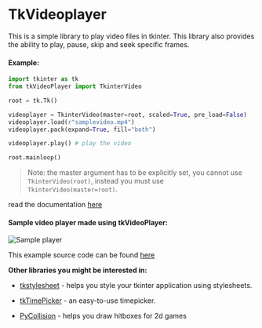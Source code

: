 # TkVideoplayer

This is a simple library to play video files in tkinter. This library also provides the ability to play, pause, 
skip and seek specific frames.

#### Example:
```python
import tkinter as tk
from tkVideoPlayer import TkinterVideo

root = tk.Tk()

videoplayer = TkinterVideo(master=root, scaled=True, pre_load=False)
videoplayer.load(r"samplevideo.mp4")
videoplayer.pack(expand=True, fill="both")

videoplayer.play() # play the video

root.mainloop()
```

> Note: the master argument has to be explicitly set, you cannot use `TkinterVideo(root)`, 
> instead you must use `TkinterVideo(master=root)`.

read the documentation [here](https://github.com/PaulleDemon/tkVideoPlayer/blob/master/Documentation.md)

#### Sample video player made using tkVideoPlayer:
![Sample player](https://github.com/PaulleDemon/tkVideoPlayer/blob/master/videoplayer_screenshot.png?raw=True)

This example source code can be found [here](https://github.com/PaulleDemon/tkVideoPlayer/blob/master/examples/sample_player.py)


**Other libraries you might be interested in:**

* [tkstylesheet](https://pypi.org/project/tkstylesheet/) - helps you style your tkinter application using stylesheets.

* [tkTimePicker](https://pypi.org/project/tkTimePicker/) - an easy-to-use timepicker.

* [PyCollision](https://pypi.org/project/PyCollision/) - helps you draw hitboxes for 2d games